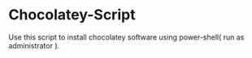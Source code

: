 # Chocolatey-Script
Use this script to install chocolatey software using power-shell( run as administrator ).
